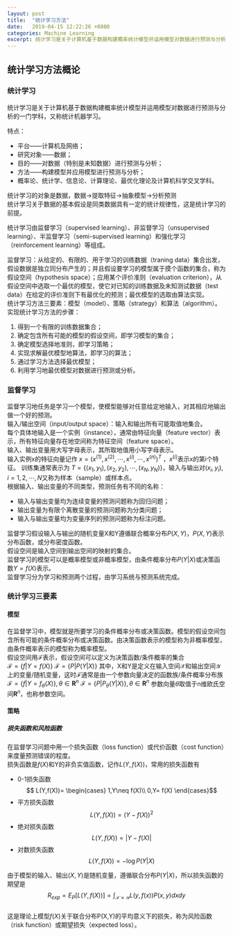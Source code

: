 ```yaml
---
layout: post
title:  "统计学习方法"
date:   2019-04-15 12:22:26 +0800
categories: Machine Learning
excerpt: 统计学习是关于计算机基于数据构建概率统计模型并运用模型对数据进行预测与分析的一门学科，又称统计机器学习。
---
```


## 统计学习方法概论 
### 统计学习  
统计学习是关于计算机基于数据构建概率统计模型并运用模型对数据进行预测与分析的一门学科，又称统计机器学习。  
  
特点：  
* 平台——计算机及网络；  
* 研究对象——数据；  
* 目的——对数据（特别是未知数据）进行预测与分析；  
* 方法——构建模型并应用模型进行预测与分析；
* 概率论、统计学、信息论、计算理论、最优化理论及计算机科学交叉学科。  
  
统计学习的对象是数据，数据$\rightarrow$提取特征$\rightarrow$抽象模型$\rightarrow$分析预测  
统计学习关于数据的基本假设是同类数据具有一定的统计规律性，这是统计学习的前提。  
  
统计学习由监督学习（supervised learning）、非监督学习（unsupervised learning）、半监督学习（semi-supervised learning）和强化学习（reinforcement learning）等组成。  
  
监督学习：从给定的、有限的、用于学习的训练数据（traning data）集合出发，假设数据是独立同分布产生的；并且假设要学习的模型属于摸个函数的集合，称为假设空间（hypothesis space）；应用某个评价准则（evaluation criterion），从假设空间中选取一个最优的模型，使它对已知的训练数据及未知测试数据（test data）在给定的评价准则下有最优化的预测；最优模型的选取由算法实现。  
统计学习方法三要素：模型（model）、策略（strategy）和算法（algorithm）。  
实现统计学习方法的步骤：  
1. 得到一个有限的训练数据集合；
2. 确定包含所有可能的模型的假设空间，即学习模型的集合；
3. 确定模型选择地准则，即学习策略；
4. 实现求解最优模型地算法，即学习的算法；
5. 通过学习方法选择最优模型；
6. 利用学习地最优模型对数据进行预测或分析。  
  
### 监督学习  
监督学习地任务是学习一个模型，使模型能够对任意给定地输入，对其相应地输出做一个好的预测。   
输入/输出空间（input/output space）：输入和输出所有可能取值地集合。  
每个具体地输入是一个实例（instance），通常由特征向量（feature vector）表示，所有特征向量存在地空间称为特征空间（feature space）。  
输入、输出变量用大写字母表示，其所取地值用小写字母表示。  
输入实例x的特征向量记作 $x=(x^{(1)},x^{(2)},\cdots,x^{(i)},\cdots,x^{(n)})^{T}$  ，$x^{(i)}$表示x的第i个特征。
训练集通常表示为 $T=\{(x_1,y_1),(x_2,y_2),\cdots,(x_N,y_N)\}$，输入与输出对$(x_i,y_i), i=1,2,\cdots,N$又称为样本（sample）或样本点。  
根据输入、输出变量的不同类型，预测任务有不同的名称：
* 输入与输出变量均为连续变量的预测问题称为回归问题；
* 输出变量为有限个离散变量的预测问题称为分类问题；
* 输入与输出变量均为变量序列的预测问题称为标注问题。

监督学习假设输入与输出的随机变量X和Y遵循联合概率分布$P(X,Y)$，$P(X,Y)$表示分布函数，或分布密度函数。  
假设空间是输入空间到输出空间的映射的集合。  
监督学习的模型可以是概率模型或非概率模型，由条件概率分布$P(Y|X)$或决策函数$Y=f(X)$表示。  
监督学习分为学习和预测两个过程，由学习系统与预测系统完成。  
### 统计学习三要素
#### 模型
在监督学习中，模型就是所要学习的条件概率分布或决策函数。模型的假设空间包含所有可能的条件概率分布或决策函数。由决策函数表示的模型称为非概率模型，由条件概率表示的模型称为概率模型。  
假设空间用$\mathcal{F}$表示，假设空间可以定义为决策函数/条件概率的集合  
$\mathcal{F}=\{f|Y=f(X)\}$
$\mathcal{F}=\{P|P(Y|X)\}$
其中，X和Y是定义在输入空间$\mathcal{X}$和输出空间$\mathcal{Y}$上的变量/随机变量，这时$\mathcal{F}$通常是由一个参数向量决定的函数族/条件概率分布族  
$\mathcal{F}=\{f|Y=f_{\theta}(X)\},\theta\in \mathbf{R}^{n}$
$\mathcal{F}=\{P|P_{\theta}(Y|X)\},\theta\in \mathbf{R}^{n}$
参数向量$\theta$取值于n维欧氏空间$\mathbf{R}^{n}$，也称参数空间。  
#### 策略
##### 损失函数和风险函数
在监督学习问题中用一个损失函数（loss function）或代价函数（cost function）来度量预测错误的程度。  
损失函数是$f(X)$和Y的非负实值函数，记作$L(Y,f(X))$，常用的损失函数有  
* 0-1损失函数  
$$ L(Y,f(X))=
\begin{cases}
1,Y\neq f(X)\\
0,Y= f(X)
\end{cases}$$  
* 平方损失函数  
$$L(Y,f(X))=(Y-f(X))^2$$  
* 绝对损失函数  
$$L(Y,f(X))=|Y-f(X)|$$  
* 对数损失函数  
$$L(Y,f(X))=-\log P(Y|X)$$  
  
由于模型的输入、输出$(X,Y)$是随机变量，遵循联合分布$P(Y|X)$，所以损失函数的期望是  
$$R_{exp}=E_{P}[L(Y,f(X))]=\int_{\mathcal{X}\times\mathcal{Y}}L(y,f(x))P(x,y)dxdy$$  
这是理论上模型$f(X)$关于联合分布P(X,Y)的平均意义下的损失，称为风险函数（risk function）或期望损失（expected loss）。  